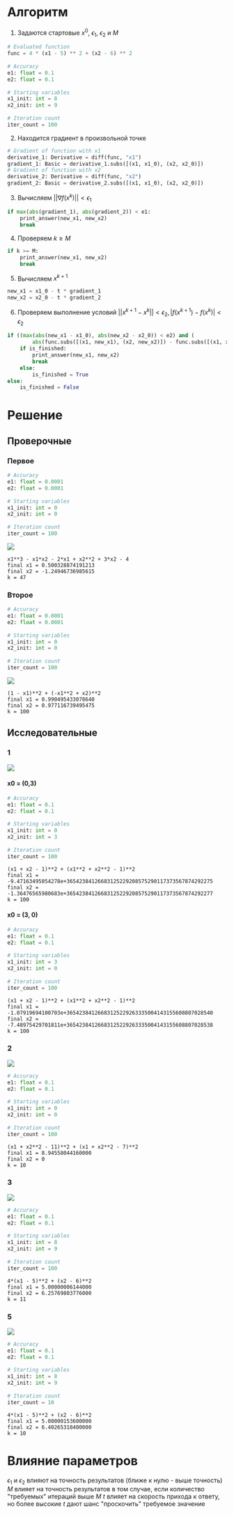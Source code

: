 # Алгоритм
1. Задаются стартовые $x^{0}$, $\epsilon_{1}$, $\epsilon_{2}$ и $M$
```python
# Evaluated function  
func = 4 * (x1 - 5) ** 2 + (x2 - 6) ** 2  
  
# Accuracy  
e1: float = 0.1  
e2: float = 0.1  
  
# Starting variables  
x1_init: int = 8  
x2_init: int = 9  
  
# Iteration count  
iter_count = 100
```
2. Находится градиент в произвольной точке
```python
# Gradient of function with x1  
derivative_1: Derivative = diff(func, "x1")  
gradient_1: Basic = derivative_1.subs([(x1, x1_0), (x2, x2_0)])  
# Gradient of function with x2  
derivative_2: Derivative = diff(func, "x2")  
gradient_2: Basic = derivative_2.subs([(x1, x1_0), (x2, x2_0)])
```
3. Вычисляем $||\nabla f(x^{k})||\lt{}\epsilon_{1}$
```python
if max(abs(gradient_1), abs(gradient_2)) < e1:  
    print_answer(new_x1, new_x2)  
    break
```
4. Проверяем $k\ge{M}$
```python
if k >= M:  
    print_answer(new_x1, new_x2)  
    break
```
5. Вычисляем $x^{k+1}$
```python
new_x1 = x1_0 - t * gradient_1  
new_x2 = x2_0 - t * gradient_2
```
6. Проверяем выполнение условий $||x^{k+1}-x^{k}||\lt{\epsilon_{2}}, |f(x^{k+1})-f(x^{k})|\lt{\epsilon_{2}}$
```python
if ((max(abs(new_x1 - x1_0), abs(new_x2 - x2_0)) < e2) and (  
        abs(func.subs([(x1, new_x1), (x2, new_x2)]) - func.subs([(x1, x1_0), (x2, x2_0)])) < e2)):  
    if is_finished:  
        print_answer(new_x1, new_x2)  
        break  
    else:  
        is_finished = True  
else:  
    is_finished = False
```

# Решение
## Проверочные
### Первое
```python
# Accuracy  
e1: float = 0.0001  
e2: float = 0.0001  
  
# Starting variables  
x1_init: int = 0  
x2_init: int = 0  
  
# Iteration count  
iter_count = 100
```
![](Pasted%20image%2020241203133552.png)
```
x1**3 - x1*x2 - 2*x1 + x2**2 + 3*x2 - 4
final x1 = 0.500328874191213
final x2 = -1.24946736985615
k = 47
```
### Второе
```python
# Accuracy  
e1: float = 0.0001  
e2: float = 0.0001  
  
# Starting variables  
x1_init: int = 0  
x2_init: int = 0  
  
# Iteration count  
iter_count = 100
```
![](Pasted%20image%2020241203133757.png)
```
(1 - x1)**2 + (-x1**2 + x2)**2
final x1 = 0.990495433078640
final x2 = 0.977116739495475
k = 100
```
## Исследовательные
### 1
![](Pasted%20image%2020241203134005.png)
#### x0 = (0,3)
```python
# Accuracy  
e1: float = 0.1  
e2: float = 0.1  
  
# Starting variables  
x1_init: int = 0  
x2_init: int = 3  
  
# Iteration count  
iter_count = 100
```

```
(x1 + x2 - 1)**2 + (x1**2 + x2**2 - 1)**2
final x1 = -9.47163495054278e+36542384126683125229208575290117373567874292275
final x2 = -1.36476565980683e+36542384126683125229208575290117373567874292277
k = 100
```

#### x0 = (3, 0)
```python
# Accuracy  
e1: float = 0.1  
e2: float = 0.1  
  
# Starting variables  
x1_init: int = 3  
x2_init: int = 0  
  
# Iteration count  
iter_count = 100
```

```
(x1 + x2 - 1)**2 + (x1**2 + x2**2 - 1)**2
final x1 = -1.07919694100703e+36542384126683125229263335004143155608807028540
final x2 = -7.48975429701811e+36542384126683125229263335004143155608807028538
k = 100

```
### 2
![](Pasted%20image%2020241203134735.png)
```python
# Accuracy  
e1: float = 0.1  
e2: float = 0.1  
  
# Starting variables  
x1_init: int = 0  
x2_init: int = 0  
  
# Iteration count  
iter_count = 100
```

```
(x1 + x2**2 - 11)**2 + (x1 + x2**2 - 7)**2
final x1 = 8.94558044160000
final x2 = 0
k = 10
```
### 3
![](Pasted%20image%2020241203134915.png)
```python
# Accuracy  
e1: float = 0.1  
e2: float = 0.1  
  
# Starting variables  
x1_init: int = 8  
x2_init: int = 9  
  
# Iteration count  
iter_count = 100
```

```
4*(x1 - 5)**2 + (x2 - 6)**2
final x1 = 5.00000006144000
final x2 = 6.25769803776000
k = 11
```

### 5
![](Pasted%20image%2020241203135105.png)
```python
# Accuracy  
e1: float = 0.1  
e2: float = 0.1  
  
# Starting variables  
x1_init: int = 8  
x2_init: int = 9  
  
# Iteration count  
iter_count = 10
```

```
4*(x1 - 5)**2 + (x2 - 6)**2
final x1 = 5.00000153600000
final x2 = 6.40265318400000
k = 10
```
# Влияние параметров
$\epsilon_{1}$ и $\epsilon_{2}$ влияют на точность результатов (ближе к нулю - выше точность)
$M$ влияет на точность результатов в том случае, если количество "требуемых" итераций выше $M$
$t$ влияет на скорость прихода к ответу, но более высокие $t$ дают шанс "проскочить" требуемое значение
